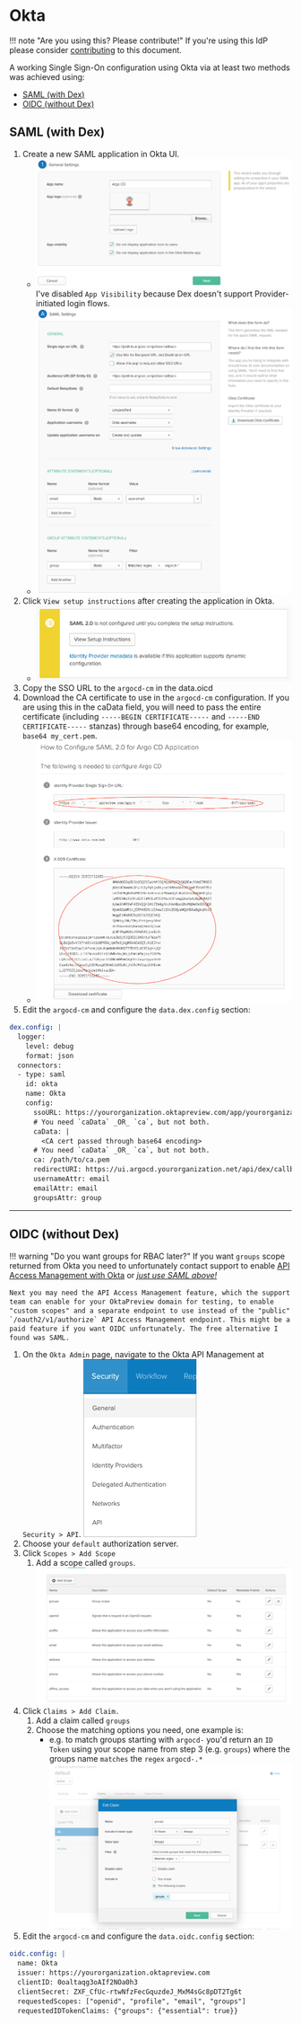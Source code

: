 # Okta

!!! note "Are you using this? Please contribute!"
    If you're using this IdP please consider [contributing](../../developer-guide/site.md) to this document.

A working Single Sign-On configuration using Okta via at least two methods was achieved using:

* [SAML (with Dex)](#saml-with-dex)
* [OIDC (without Dex)](#oidc-without-dex)

## SAML (with Dex)

1. Create a new SAML application in Okta UI.
    * ![Okta SAML App 1](../../assets/saml-1.png)
        I've disabled `App Visibility` because Dex doesn't support Provider-initiated login flows.
    * ![Okta SAML App 2](../../assets/saml-2.png)
1. Click `View setup instructions` after creating the application in Okta.
    * ![Okta SAML App 3](../../assets/saml-3.png)
1. Copy the SSO URL to the `argocd-cm` in the data.oicd
1. Download the CA certificate to use in the `argocd-cm` configuration.  If you are using this in the caData field, you will need to pass the entire certificate (including `-----BEGIN CERTIFICATE-----` and `-----END CERTIFICATE-----` stanzas) through base64 encoding, for example, `base64 my_cert.pem`.
    * ![Okta SAML App 4](../../assets/saml-4.png)
1. Edit the `argocd-cm` and configure the `data.dex.config` section:

<!-- markdownlint-disable MD046 -->
```yaml
dex.config: |
  logger:
    level: debug
    format: json
  connectors:
  - type: saml
    id: okta
    name: Okta
    config:
      ssoURL: https://yourorganization.oktapreview.com/app/yourorganizationsandbox_appnamesaml_2/rghdr9s6hg98s9dse/sso/saml
      # You need `caData` _OR_ `ca`, but not both.
      caData: |
        <CA cert passed through base64 encoding>
      # You need `caData` _OR_ `ca`, but not both.
      ca: /path/to/ca.pem
      redirectURI: https://ui.argocd.yourorganization.net/api/dex/callback
      usernameAttr: email
      emailAttr: email
      groupsAttr: group
```
<!-- markdownlint-enable MD046 -->

----

## OIDC (without Dex)

!!! warning "Do you want groups for RBAC later?"
    If you want `groups` scope returned from Okta you need to unfortunately contact support to enable [API Access Management with Okta](https://developer.okta.com/docs/concepts/api-access-management/) or [_just use SAML above!_](#saml-with-dex)

    Next you may need the API Access Management feature, which the support team can enable for your OktaPreview domain for testing, to enable "custom scopes" and a separate endpoint to use instead of the "public" `/oauth2/v1/authorize` API Access Management endpoint. This might be a paid feature if you want OIDC unfortunately. The free alternative I found was SAML.

1. On the `Okta Admin` page, navigate to the Okta API Management at `Security > API`.
    ![Okta API Management](../../assets/api-management.png)
1. Choose your `default` authorization server.
1. Click `Scopes > Add Scope`
    1. Add a scope called `groups`.
    ![Groups Scope](../../assets/groups-scope.png)
1. Click `Claims > Add Claim.`
    1. Add a claim called `groups`
    1. Choose the matching options you need, one example is:
        * e.g. to match groups starting with `argocd-` you'd return an `ID Token` using your scope name from step 3 (e.g. `groups`) where the groups name `matches` the `regex` `argocd-.*`
    ![Groups Claim](../../assets/groups-claim.png)
1. Edit the `argocd-cm` and configure the `data.oidc.config` section:

<!-- markdownlint-disable MD046 -->
```yaml
oidc.config: |
  name: Okta
  issuer: https://yourorganization.oktapreview.com
  clientID: 0oaltaqg3oAIf2NOa0h3
  clientSecret: ZXF_CfUc-rtwNfzFecGquzdeJ_MxM4sGc8pDT2Tg6t
  requestedScopes: ["openid", "profile", "email", "groups"]
  requestedIDTokenClaims: {"groups": {"essential": true}}
```
<!-- markdownlint-enable MD046 -->
